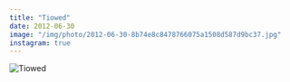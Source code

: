 ```yaml
---
title: "Tiowed"
date: 2012-06-30
image: "/img/photo/2012-06-30-8b74e8c8478766075a1508d587d9bc37.jpg"
instagram: true
---
```


![Tiowed](/img/photo/2012-06-30-8b74e8c8478766075a1508d587d9bc37.jpg)
